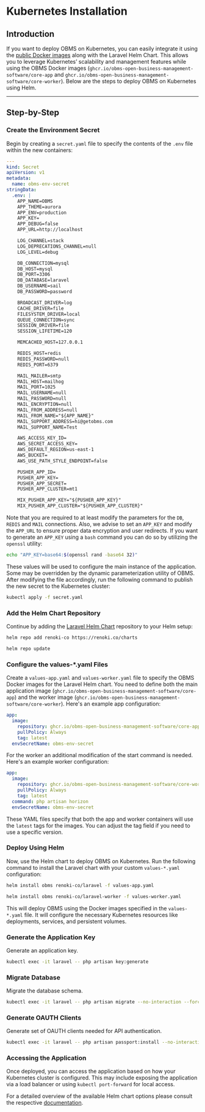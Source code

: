 # Kubernetes Installation

## Introduction
If you want to deploy OBMS on Kubernetes, you can easily integrate it using the [public Docker images](/docs/getting-started/installation/docker/#available-docker-images) along with the Laravel Helm Chart. This allows you to leverage Kubernetes’ scalability and management features while using the OBMS Docker images (`ghcr.io/obms-open-business-management-software/core-app` and `ghcr.io/obms-open-business-management-software/core-worker`). Below are the steps to deploy OBMS on Kubernetes using Helm.

---

## Step-by-Step

### Create the Environment Secret
Begin by creating a `secret.yaml` file to specify the contents of the `.env` file within the new containers:

```yaml
---
kind: Secret
apiVersion: v1
metadata:
  name: obms-env-secret
stringData:
  .env: |
    APP_NAME=OBMS
    APP_THEME=aurora
    APP_ENV=production
    APP_KEY=
    APP_DEBUG=false
    APP_URL=http://localhost

    LOG_CHANNEL=stack
    LOG_DEPRECATIONS_CHANNEL=null
    LOG_LEVEL=debug

    DB_CONNECTION=mysql
    DB_HOST=mysql
    DB_PORT=3306
    DB_DATABASE=laravel
    DB_USERNAME=sail
    DB_PASSWORD=password

    BROADCAST_DRIVER=log
    CACHE_DRIVER=file
    FILESYSTEM_DRIVER=local
    QUEUE_CONNECTION=sync
    SESSION_DRIVER=file
    SESSION_LIFETIME=120

    MEMCACHED_HOST=127.0.0.1

    REDIS_HOST=redis
    REDIS_PASSWORD=null
    REDIS_PORT=6379

    MAIL_MAILER=smtp
    MAIL_HOST=mailhog
    MAIL_PORT=1025
    MAIL_USERNAME=null
    MAIL_PASSWORD=null
    MAIL_ENCRYPTION=null
    MAIL_FROM_ADDRESS=null
    MAIL_FROM_NAME="${APP_NAME}"
    MAIL_SUPPORT_ADDRESS=hi@getobms.com
    MAIL_SUPPORT_NAME=Test

    AWS_ACCESS_KEY_ID=
    AWS_SECRET_ACCESS_KEY=
    AWS_DEFAULT_REGION=us-east-1
    AWS_BUCKET=
    AWS_USE_PATH_STYLE_ENDPOINT=false

    PUSHER_APP_ID=
    PUSHER_APP_KEY=
    PUSHER_APP_SECRET=
    PUSHER_APP_CLUSTER=mt1

    MIX_PUSHER_APP_KEY="${PUSHER_APP_KEY}"
    MIX_PUSHER_APP_CLUSTER="${PUSHER_APP_CLUSTER}"
```

Note that you are required to at least modify the parameters for the `DB`, `REDIS` and `MAIL` connections. Also, we advise to set an `APP_KEY` and modify the `APP_URL` to ensure proper data encryption and user redirects. If you want to generate an `APP_KEY` using a `bash` command you can do so by utilizing the `openssl` utility:
```bash
echo "APP_KEY=base64:$(openssl rand -base64 32)"
```

These values will be used to configure the main instance of the application. Some may be overridden by the dynamic parameterization utility of OBMS. After modifying the file accordingly, run the following command to publish the new secret to the Kubernetes cluster:
```bash
kubectl apply -f secret.yaml
```

### Add the Helm Chart Repository
Continue by adding the [Laravel Helm Chart](https://github.com/renoki-co/charts) repository to your Helm setup:
```bash
helm repo add renoki-co https://renoki.co/charts
```
```bash
helm repo update
```

### Configure the values-*.yaml Files
Create a `values-app.yaml` and `values-worker.yaml` file to specify the OBMS Docker images for the Laravel Helm chart. You need to define both the main application image (`ghcr.io/obms-open-business-management-software/core-app`) and the worker image (`ghcr.io/obms-open-business-management-software/core-worker`). Here's an example app configuration:
```yaml
app:
  image:
    repository: ghcr.io/obms-open-business-management-software/core-app
    pullPolicy: Always
    tag: latest
  envSecretName: obms-env-secret
```

For the worker an additional modification of the start command is needed. Here's an example worker configuration:
```yaml
app:
  image:
    repository: ghcr.io/obms-open-business-management-software/core-worker
    pullPolicy: Always
    tag: latest
  command: php artisan horizon
  envSecretName: obms-env-secret
```

These YAML files specify that both the app and worker containers will use the `latest` tags for the images. You can adjust the tag field if you need to use a specific version.

### Deploy Using Helm
Now, use the Helm chart to deploy OBMS on Kubernetes. Run the following command to install the Laravel chart with your custom `values-*.yaml` configuration:
```bash
helm install obms renoki-co/laravel -f values-app.yaml
```
```bash
helm install obms renoki-co/laravel-worker -f values-worker.yaml
```

This will deploy OBMS using the Docker images specified in the `values-*.yaml` file. It will configure the necessary Kubernetes resources like deployments, services, and persistent volumes.

### Generate the Application Key
Generate an application key.
```bash
kubectl exec -it laravel -- php artisan key:generate
```

### Migrate Database
Migrate the database schema.
```bash
kubectl exec -it laravel -- php artisan migrate --no-interaction --force
```

### Generate OAUTH Clients
Generate set of OAUTH clients needed for API authentication.
```bash
kubectl exec -it laravel -- php artisan passport:install --no-interaction
```

### Accessing the Application
Once deployed, you can access the application based on how your Kubernetes cluster is configured. This may include exposing the application via a load balancer or using `kubectl port-forward` for local access. 

For a detailed overview of the available Helm chart options please consult the respective [documentation](https://github.com/renoki-co/charts/blob/master/charts/laravel/values.yaml).